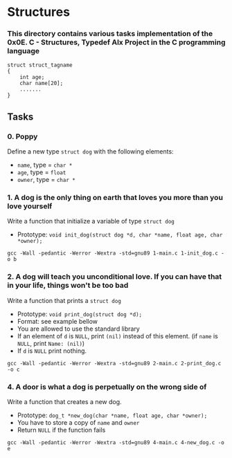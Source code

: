# Structures 
### This directory contains various tasks implementation of the 0x0E. C - Structures, Typedef Alx Project in the C programming language

    struct struct_tagname
    {
	    int age;
	    char name[20];
	    .......
	}
## Tasks
 ### 0. Poppy
 Define a new type  `struct dog`  with the following elements:

-   `name`, type =  `char *`
-   `age`, type =  `float`
-   `owner`, type =  `char *`

### 1. A dog is the only thing on earth that loves you more than you love yourself
Write a function that initialize a variable of type  `struct dog`

-   Prototype:  `void init_dog(struct dog *d, char *name, float age, char *owner);`
````
gcc -Wall -pedantic -Werror -Wextra -std=gnu89 1-main.c 1-init_dog.c -o b
````

### 2. A dog will teach you unconditional love. If you can have that in your life, things won't be too bad
Write a function that prints a  `struct dog`

-   Prototype:  `void print_dog(struct dog *d);`
-   Format: see example bellow
-   You are allowed to use the standard library
-   If an element of  `d`  is  `NULL`, print  `(nil)`  instead of this element. (if  `name`  is  `NULL`, print  `Name: (nil)`)
-   If  `d`  is  `NULL`  print nothing.

`gcc -Wall -pedantic -Werror -Wextra -std=gnu89 2-main.c 2-print_dog.c -o c`

### 4. A door is what a dog is perpetually on the wrong side of
Write a function that creates a new dog.

-   Prototype:  `dog_t *new_dog(char *name, float age, char *owner);`
-   You have to store a copy of  `name`  and  `owner`
-   Return  `NULL`  if the function fails
````
gcc -Wall -pedantic -Werror -Wextra -std=gnu89 4-main.c 4-new_dog.c -o e
````